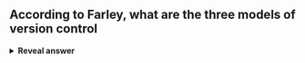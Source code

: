 ## According to Farley, what are the three models of version control
<details>
<summary><b>Reveal answer</b></summary>
Mono-repo - one big repo<br>Multi-repo - independent things in repos<br>Multi-repo' - interdependent things in repos (Only deployable if they all work together!)
</details>
